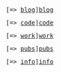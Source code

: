 <head><title>Mini Homepage of Ilya Dmitichenko - Audio DSP, Embedded Hardware + Software, Wireless Sensor Networks (and other related subjects of embedded systems engineering)</title>
<script type="text/javascript" src="stats.js"></script>
</head>

<tt>

[=> [blog]][blog]

[=> [code]][code]

[=> [work]][work]

[=> [pubs]][pubs]

[=> [info]][info]

</tt>


[blog]: http://new-synth.info/
[code]: http://github.com/errordeveloper/
[work]: http://wmi.new-synth.info/
[pubs]: http://errordeveloper.github.com/pubs/
[info]: http://errordeveloper.github.com/about.html

